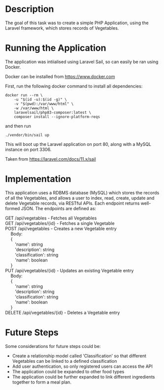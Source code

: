 # Description

The goal of this task was to create a simple PHP Application, using the Laravel framework, which stores records of Vegetables.

# Running the Application

The application was intiialised using Laravel Sail, so can easily be ran using Docker.

Docker can be installed from https://www.docker.com

First, run the following docker command to install all dependencies:
```
docker run --rm \
    -u "$(id -u):$(id -g)" \
    -v "$(pwd):/var/www/html" \
    -w /var/www/html \
    laravelsail/php83-composer:latest \
    composer install --ignore-platform-reqs
```

and then run
```
./vendor/bin/sail up
```

This will boot up the Laravel application on port 80, along with a MySQL instance on port 3306.

Taken from https://laravel.com/docs/11.x/sail

# Implementation

This application uses a RDBMS database (MySQL) which stores the records of all the Vegetables, and allows a user to index, read,
create, update and delete Vegetable records, via RESTful APIs. Each endpoint returns well-formed JSON. The endpoints are defined as:

GET /api/vegetables - Fetches  all Vegetables\
GET /api/vegetables/{id} - Fetches a single Vegetable \
POST /api/vegetables - Creates a new Vegetable entry \
&emsp; Body: \
&emsp; { \
&emsp;&emsp; 'name': string \
&emsp;&emsp; 'description': string \
&emsp;&emsp; 'classification': string \
&emsp;&emsp; 'name': boolean \
&emsp; }
\
PUT /api/vegetables/{id} - Updates an existing Vegetable entry \
&emsp; Body: \
&emsp; { \
&emsp;&emsp; 'name': string \
&emsp;&emsp; 'description': string \
&emsp;&emsp; 'classification': string \
&emsp;&emsp; 'name': boolean \
&emsp; }
\
DELETE /api/vegetables/{id} - Deletes a Vegetable entry



# Future Steps

Some considerations for future steps could be:

- Create a relationship model called 'Classification' so that different Vegetables can be linked
to a defined classification
- Add user authentication, so only registered users can access the API
- The application could be expanded to other food types
- The application could be further expanded to link different ingredients together to form a meal plan.
